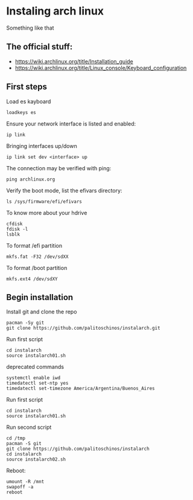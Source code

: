 # Instaling arch linux
Something like that

## The official stuff:
- https://wiki.archlinux.org/title/Installation_guide
- https://wiki.archlinux.org/title/Linux_console/Keyboard_configuration

## First steps
Load es kayboard
```
loadkeys es
```

Ensure your network interface is listed and enabled:
```
ip link
```
Bringing interfaces up/down
```
ip link set dev <interface> up
```

The connection may be verified with ping:
```
ping archlinux.org
```

Verify the boot mode, list the efivars directory:
```
ls /sys/firmware/efi/efivars
```

To know more about your hdrive
```
cfdisk
fdisk -l
lsblk
```

To format /efi partition
```
mkfs.fat -F32 /dev/sdXX
```

To format /boot partition
```
mkfs.ext4 /dev/sdXY
```
## Begin installation

Install git and clone the repo
```
pacman -Sy git
git clone https://github.com/palitoschinos/instalarch.git
```

Run first script
```
cd instalarch
source instalarch01.sh
```

deprecated commands
```
systemctl enable iwd
timedatectl set-ntp yes
timedatectl set-timezone America/Argentina/Buenos_Aires
```

Run first script
```
cd instalarch
source instalarch01.sh
```

Run second script
```
cd /tmp
pacman -S git
git clone https://github.com/palitoschinos/instalarch
cd instalarch
source instalarch02.sh
```

Reboot:
```
umount -R /mnt
swapoff -a
reboot
```




